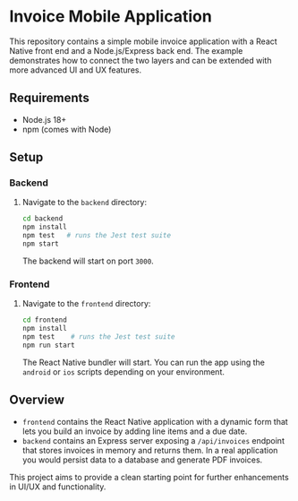 # Invoice Mobile Application

This repository contains a simple mobile invoice application with a React Native front end and a Node.js/Express back end. The example demonstrates how to connect the two layers and can be extended with more advanced UI and UX features.

## Requirements
- Node.js 18+
- npm (comes with Node)

## Setup

### Backend
1. Navigate to the `backend` directory:
   ```bash
   cd backend
   npm install
   npm test   # runs the Jest test suite
   npm start
   ```
   The backend will start on port `3000`.

### Frontend
1. Navigate to the `frontend` directory:
   ```bash
   cd frontend
   npm install
   npm test    # runs the Jest test suite
   npm run start
   ```
   The React Native bundler will start. You can run the app using the `android` or `ios` scripts depending on your environment.

## Overview
- `frontend` contains the React Native application with a dynamic form that lets you build an invoice by adding line items and a due date.
- `backend` contains an Express server exposing a `/api/invoices` endpoint that stores invoices in memory and returns them. In a real application you would persist data to a database and generate PDF invoices.

This project aims to provide a clean starting point for further enhancements in UI/UX and functionality.
